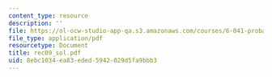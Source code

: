 ```yaml
---
content_type: resource
description: ''
file: https://ol-ocw-studio-app-qa.s3.amazonaws.com/courses/6-041-probabilistic-systems-analysis-and-applied-probability-spring-2006/8ebc1034ea83eded5942029d5fa9bbb3_rec09_sol.pdf
file_type: application/pdf
resourcetype: Document
title: rec09_sol.pdf
uid: 8ebc1034-ea83-eded-5942-029d5fa9bbb3
---
```


